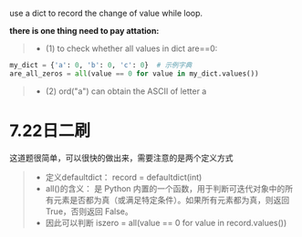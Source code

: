 use a dict to record the change of value while loop.

**there is one thing need to pay attation:**
>+ (1) to check whether all values in dict are==0:
```python
my_dict = {'a': 0, 'b': 0, 'c': 0}  # 示例字典
are_all_zeros = all(value == 0 for value in my_dict.values())
```
>+ (2) ord("a") can obtain the ASCII of letter a 
>

# 7.22日二刷
这道题很简单，可以很快的做出来，需要注意的是两个定义方式
>+ 定义defaultdict： record = defaultdict(int)
>+ all()的含义： 是 Python 内置的一个函数，用于判断可迭代对象中的所有元素是否都为真（或满足特定条件）。如果所有元素都为真，则返回 True，否则返回 False。
>+ 因此可以判断 iszero = all(value == 0 for value in record.values())
